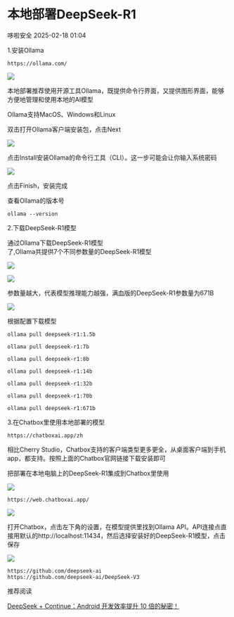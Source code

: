 #  本地部署DeepSeek-R1   
 哆啦安全   2025-02-18 01:04  
  
1.安装Ollama  
```
https://ollama.com/
```  
  
![](https://mmbiz.qpic.cn/mmbiz_png/LtmuVIq6tF04JWr23oMvwsJicOxDv8VU8T9NaQPpNHbGaruL4iaUA4l7w6UtWwUWkQw87Jf6EmnJkicAs6Vtkqib5g/640?wx_fmt=png&from=appmsg "")  
  
  
本地部署推荐使用开源工具Ollama，既提供命令行界面，又提供图形界面，能够方便地管理和使用本地的AI模型  
  
  
Ollama支持MacOS、Windows和Linux  
  
  
双击打开Ollama客户端安装包，点击Next  
  
![](https://mmbiz.qpic.cn/mmbiz_png/LtmuVIq6tF04JWr23oMvwsJicOxDv8VU833ZjBabSoyMUKtN2KO74zTefIjzTVzyZGY3JC17LShqLWyWSjo9JFg/640?wx_fmt=png&from=appmsg "")  
  
  
点击Install安装Ollama的命令行工具（CLI）。这一步可能会让你输入系统密码  
  
  
![](https://mmbiz.qpic.cn/mmbiz_png/LtmuVIq6tF04JWr23oMvwsJicOxDv8VU846ndBmyx46jicicSI7o7icQzeniaPVo9jE6b2Kkt5C64ia1LqK2wI0SJd0Q/640?wx_fmt=png&from=appmsg "")  
  
  
点击Finish，安装完成  
  
  
查看Ollama的版本号  
```
ollama --version
```  
  
2.下载DeepSeek-R1模型  
  
通过Ollama下载DeepSeek-R1模型  
了,Ollama共提供7个不同参数量的DeepSeek-R1模型  
  
![](https://mmbiz.qpic.cn/mmbiz_png/LtmuVIq6tF04JWr23oMvwsJicOxDv8VU8XcZQgAYAVXZm8sujMB9zrMLNmRIibJFJ3K5Ln91oyekNP90eQMvYzlA/640?wx_fmt=png&from=appmsg "")  
  
![](https://mmbiz.qpic.cn/mmbiz_png/LtmuVIq6tF04JWr23oMvwsJicOxDv8VU8GKzOGBQQnuDL0ZMtpsGkwwh2d3qzwVf8X0D0vrdGkD6icKocWhvB0VQ/640?wx_fmt=png&from=appmsg "")  
  
  
参数量越大，代表模型推理能力越强，满血版的DeepSeek-R1参数量为671B  
  
  
![](https://mmbiz.qpic.cn/mmbiz_png/LtmuVIq6tF04JWr23oMvwsJicOxDv8VU81xicicxn8gib1EiceHfQb8s4ypRLIRAzgRpibAJPMkiaucv4PfBjcIeYdJOg/640?wx_fmt=png&from=appmsg "")  
  
  
根据配置下载模型  
```
ollama pull deepseek-r1:1.5b
```  
```
ollama pull deepseek-r1:7b
```  
```
ollama pull deepseek-r1:8b
```  
```
ollama pull deepseek-r1:14b
```  
```
ollama pull deepseek-r1:32b
```  
```
ollama pull deepseek-r1:70b
```  
```
ollama pull deepseek-r1:671b
```  
  
3.在Chatbox里使用本地部署的模型  
```
https://chatboxai.app/zh
```  
  
相比Cherry Studio，Chatbox支持的客户端类型更多更全，从桌面客户端到手机app，都支持。按照上面的Chatbox官网链接下载安装即可  
  
  
把部署在本地电脑上的DeepSeek-R1集成到Chatbox里使用  
  
![](https://mmbiz.qpic.cn/mmbiz_png/LtmuVIq6tF04JWr23oMvwsJicOxDv8VU8RBTK8ibFqkpPGqraWCDu94L7HjITtn3ibVl23k4fljuCQl8PnQxaDhYA/640?wx_fmt=png&from=appmsg "")  
  
```
https://web.chatboxai.app/
```  
  
![](https://mmbiz.qpic.cn/mmbiz_png/LtmuVIq6tF04JWr23oMvwsJicOxDv8VU8qs5Liae2OAPYJTLfULBfqYXT2kEl4yPxwY2IFBctjYkcVKlhBofUiaicw/640?wx_fmt=png&from=appmsg "")  
  
  
打开Chatbox，点击左下角的设置，在模型提供里找到Ollama API。API连接点直接用默认的http://localhost:11434，然后选择安装好的DeepSeek-R1模型，点击保存  
  
![](https://mmbiz.qpic.cn/mmbiz_png/LtmuVIq6tF04JWr23oMvwsJicOxDv8VU8HwAaia3L98zZaonN446pM9G8sRKJquzkJ5RVsQn0NlkI1R8icUunkCmw/640?wx_fmt=png&from=appmsg "")  
  
```
https://github.com/deepseek-ai
https://github.com/deepseek-ai/DeepSeek-V3
```  
  
推荐阅读  
  
[DeepSeek + Continue：Android 开发效率提升 10 倍的秘密！](https://mp.weixin.qq.com/s?__biz=Mzg2NzUzNzk1Mw==&mid=2247497214&idx=1&sn=d3776e4e8ce79ffe90b533ae95255b10&scene=21#wechat_redirect)  
  
  
